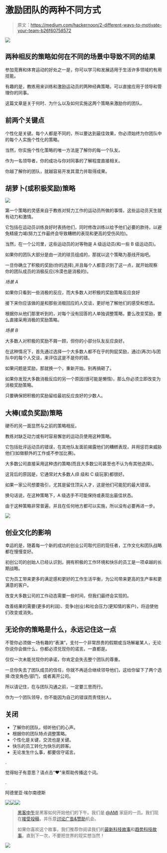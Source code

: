 # 激励团队的两种不同方式

> 原文：<https://medium.com/hackernoon/2-different-ways-to-motivate-your-team-b26f60758572>

![](img/3ada0ddfec6fcafefde0230050bc02f8.png)

## 两种相反的策略如何在不同的场景中导致不同的结果

参加竞赛和体育运动的好处之一是，你可以学习和发展适用于生活许多领域的有用技能。

有趣的是，教练用来训练和激励运动员的两种经典策略，可以直接应用于领导和管理你的同事。

这篇文章是关于何时、为什么以及如何实施这两个策略来激励你的团队。

## 前两个关键点

个性化是关键。每个人都是不同的，所以要达到最佳效果，你必须始终为你团队中的每个人实施个性化的策略。

当然，你实施个性化策略的唯一方法是了解你的每一个队友。

作为一名领导者，你的成功与你对同事的了解程度直接相关。

你越了解你的团队，就越容易开发其潜力并取得成果。

## 胡萝卜(或积极奖励)策略

![](img/bb8c05c519847bce531d2eae382614b9.png)

第一个策略的灵感来自于教练对努力工作的运动员所做的事情，这些运动员天生就有动力和激情。

它包括在运动员训练良好时表扬他们，同时修改训练以给予他们必要的款待，以避免精疲力竭(努力工作最终会导致糟糕的表现和更高的受伤风险)。

当然，在一个公司里，这些运动员的对等物是 A 级运动员(和一些 B 级运动员)。

如果你的团队大部分是由一流的球员组成的，那就以这个策略为基线开始吧。

一旦你确立了积极的奖励(你的选择),并且每个人都意识到了这一点，就开始观察你的团队成员的消极反应(冷漠也是消极的)。

*场景 A*

如果你只看到一些消极的反应，而大多数人对积极的奖励策略反应良好

接下来你应该做的是和那些消极回应的人交谈，更好地了解他们的感受和想法。

根据你从他们那里听到的，对每个没有回答的人单独调整策略，要么改变奖励，要么直接采用消极的奖励策略。

*场景 B*

大多数人对积极的奖励不屑一顾，但你的小部分队友反应良好。

在这种情况下，首先通过选择一个大多数人都不在乎的狗屁奖励，通过(再次)与团队中的每个人交谈，来评估这是不是你的错。

如果问题是奖励，那就换一个，重新开始。别再搞砸了。

如果你发现大多数消极反应的另一个原因(很可能是懒惰)，那么你必须立即改变为消极奖励策略。

只要确保把积极的奖励留给最初反应良好的少数人。

## 大棒(或负奖励)策略

硬币的另一面显然与之前的策略相反。

教练对缺乏动力或有时容易懈怠的运动员使用这种策略。

它包括批评运动员的错误，在其他队友面前揭露他们的糟糕表现，并用惩罚来威胁他们(如做额外的工作或不参加比赛)。

大多数公司直接采用这种违约策略(而且大多数公司甚至也不认为有其他选择)。

这背后的原因是，它通常对大多数人(B 级和 C 级玩家)都很好。

如果一家公司想要吸引，尤其是留住顶尖人才，这是他们可能犯的最大错误。

换句话说，在这种策略下，A 级选手不可能保持或表现出最佳状态。

由于这种策略非常普遍，并且在任何地方都可以实施，所以没有必要再进一步。

![](img/ccc120b121f0374511d2f39efb850cdb.png)

## 创业文化的影响

幸运的是，随着每一个新的成功的创业公司取代旧的现任者，工作文化和团队战略都在慢慢变好。

初创公司的创始人已经认识到，拥有积极的工作环境和快乐的员工是一项卓越的长期战略。

它为员工带来更多的满足感和更好的工作生活平衡，为公司带来更高的生产率和更满意的客户。

改变大多数公司的工作动态需要一些时间，但我们最终会实现的。

改善结果的需要(更多的利润)、竞争(创业)和社会压力(更知情的客户)，将迫使他们改变或消失。

## 无论你的策略是什么，永远记住这一点

不管你必须做一场有趣的“表演”，支付一个非常昂贵的假期或当场解雇某人，无论你说你会做什么，你都必须兑现你的诺言。一直都是。

仅仅一次未能兑现你的承诺，你肯定会失去整个团队的尊重。

一旦你失去了团队成员的信任，你就不再适合继续领导他们，这给你留下了两个选择:改变角色/部门，或者离开公司。

所以请记住，在与团队沟通之前，一定要三思而行。

作为一个团队领导，你不能因为自己的错误而责怪别人。

## 关闭

*   了解你的团队，倾听他们的心声。
*   根据你的团队特点调整策略。
*   个性化是关键，交流也是关键。
*   快乐的员工转化为快乐的顾客。
*   无论发生什么事，都要信守诺言。

.

觉得帖子有意思？请点击“❤︎”来帮助传播这个词。

.

阿德里亚·埃尔南德斯

[![](img/50ef4044ecd4e250b5d50f368b775d38.png)](http://bit.ly/HackernoonFB)[![](img/979d9a46439d5aebbdcdca574e21dc81.png)](https://goo.gl/k7XYbx)[![](img/2930ba6bd2c12218fdbbf7e02c8746ff.png)](https://goo.gl/4ofytp)

> [黑客中午](http://bit.ly/Hackernoon)是黑客如何开始他们的下午。我们是 [@AMI](http://bit.ly/atAMIatAMI) 家庭的一员。我们现在[接受投稿](http://bit.ly/hackernoonsubmission)，并乐意[讨论广告&赞助](mailto:partners@amipublications.com)机会。
> 
> 如果你喜欢这个故事，我们推荐你阅读我们的[最新科技故事](http://bit.ly/hackernoonlatestt)和[趋势科技故事](https://hackernoon.com/trending)。直到下一次，不要把世界的现实想当然！

[![](img/be0ca55ba73a573dce11effb2ee80d56.png)](https://goo.gl/Ahtev1)